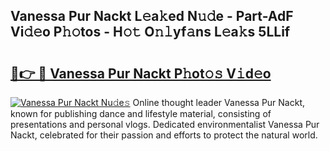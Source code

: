 ## Vanessa Pur Nackt L𝚎a𝚔ed N𝚞𝚍e - Part-AdF Vi𝚍𝚎o P𝚑𝚘tos - H𝚘𝚝 O𝚗𝚕yf𝚊ns L𝚎a𝚔s 5LLif

# <h2><a href="http://kf3nj1o.oniu.top/?m=Vanessa+Pur+Nackt">🔗👉 🔴 Vanessa Pur Nackt P𝚑ot𝚘𝚜 V𝚒d𝚎o</a></h2>

[![Vanessa Pur Nackt Nu𝚍e𝚜](https://i.imgur.com/0qMVB7G.gif)](http://kf3nj1o.oniu.top/?m=Vanessa+Pur+Nackt)
Online thought leader Vanessa Pur Nackt, known for publishing dance and lifestyle material, consisting of presentations and personal vlogs. Dedicated environmentalist Vanessa Pur Nackt, celebrated for their passion and efforts to protect the natural world.  
